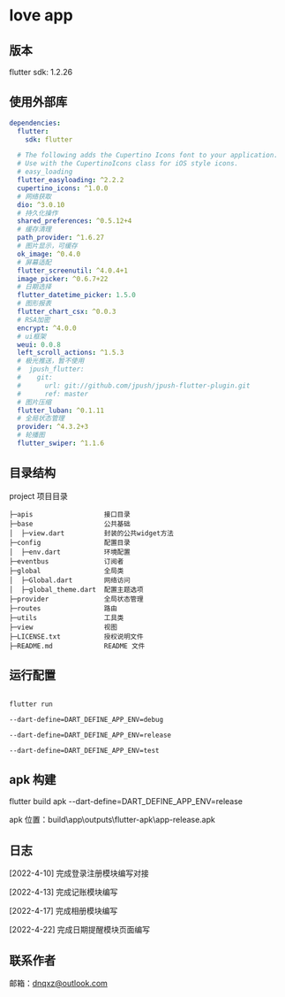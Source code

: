 # love app

## 版本

flutter sdk: 1.2.26

## 使用外部库

```yaml
dependencies:
  flutter:
    sdk: flutter

  # The following adds the Cupertino Icons font to your application.
  # Use with the CupertinoIcons class for iOS style icons.
  # easy_loading
  flutter_easyloading: ^2.2.2
  cupertino_icons: ^1.0.0
  # 网络获取
  dio: ^3.0.10
  # 持久化操作
  shared_preferences: ^0.5.12+4
  # 缓存清理
  path_provider: ^1.6.27
  # 图片显示，可缓存
  ok_image: ^0.4.0
  # 屏幕适配
  flutter_screenutil: ^4.0.4+1
  image_picker: ^0.6.7+22
  # 日期选择
  flutter_datetime_picker: 1.5.0
  # 图形报表
  flutter_chart_csx: ^0.0.3
  # RSA加密
  encrypt: ^4.0.0
  # ui框架
  weui: 0.0.8
  left_scroll_actions: ^1.5.3
  # 极光推送，暂不使用
  #  jpush_flutter:
  #    git:
  #      url: git://github.com/jpush/jpush-flutter-plugin.git
  #      ref: master
  # 图片压缩
  flutter_luban: ^0.1.11
  # 全局状态管理
  provider: ^4.3.2+3
  # 轮播图
  flutter_swiper: ^1.1.6
```

## 目录结构

project 项目目录

```
├─apis                  接口目录
├─base                  公共基础
│  ├─view.dart          封装的公共widget方法
├─config                配置目录
│  ├─env.dart           环境配置
├─eventbus              订阅者
├─global                全局类
│  ├─Global.dart        网络访问
│  ├─global_theme.dart  配置主题选项
├─provider              全局状态管理
├─routes                路由
├─utils                 工具类
├─view                  视图
├─LICENSE.txt           授权说明文件
├─README.md             README 文件
```

## 运行配置

```shell

flutter run

--dart-define=DART_DEFINE_APP_ENV=debug

--dart-define=DART_DEFINE_APP_ENV=release

--dart-define=DART_DEFINE_APP_ENV=test
```

## apk 构建

flutter build apk --dart-define=DART_DEFINE_APP_ENV=release

apk 位置：build\app\outputs\flutter-apk\app-release.apk

## 日志

[2022-4-10] 完成登录注册模块编写对接

[2022-4-13] 完成记账模块编写

[2022-4-17] 完成相册模块编写

[2022-4-22] 完成日期提醒模块页面编写

## 联系作者

邮箱：dnqxz@outlook.com
